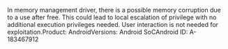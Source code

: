 In memory management driver, there is a possible memory corruption due to a use after free. This could lead to local escalation of privilege with no additional execution privileges needed. User interaction is not needed for exploitation.Product: AndroidVersions: Android SoCAndroid ID: A-183467912